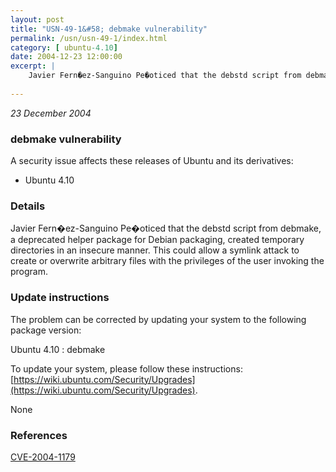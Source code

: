 ```yaml
---
layout: post
title: "USN-49-1&#58; debmake vulnerability"
permalink: /usn/usn-49-1/index.html
category: [ ubuntu-4.10]
date: 2004-12-23 12:00:00
excerpt: |
    Javier Fern�ez-Sanguino Pe�oticed that the debstd script from debmake, a deprecated helper package for Debian packaging, created temporary directories in an insecure manner. This could allow a symlink attack to create or overwrite arbitrary files with the privileges of the user invoking the program.
    
--- 
```

 
 

*23 December 2004*

### debmake vulnerability

A security issue affects these releases of Ubuntu and its derivatives:

* Ubuntu 4.10

### Details

Javier Fern�ez-Sanguino Pe�oticed that the debstd script from debmake, a deprecated helper package for Debian packaging, created temporary directories in an insecure manner. This could allow a symlink attack to create or overwrite arbitrary files with the privileges of the user invoking the program.

### Update instructions

The problem can be corrected by updating your system to the following package version:

Ubuntu 4.10
 : debmake 

To update your system, please follow these instructions: [https://wiki.ubuntu.com/Security/Upgrades](https://wiki.ubuntu.com/Security/Upgrades).

None

### References

 
 [CVE-2004-1179](http://people.ubuntu.com/~ubuntu-security/cve/CVE-2004-1179)
 

